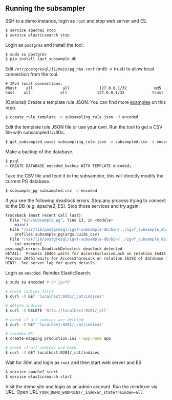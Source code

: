 ## Running the subsampler

SSH to a demo instance, login as `root` and stop web server and ES.
```bash
$ service apache2 stop
$ service elasticsearch stop
```

Login as `postgres` and install the tool.
```bash
$ sudo su postgres
$ pip install igvf_subsample_db
```

Edit `/etc/postgresql/11/main/pg_hba.conf` (md5 -> trust) to allow local connection from the tool.
```
# IPv4 local connections:
#host    all             all             127.0.0.1/32            md5
host    all             all             127.0.0.1/32            trust
```

(Optional) Create a template rule JSON. You can find more [examples](/examples) on this repo.
```bash
$ create_rule_template -o subsampling_rule.json -d encoded
```

Edit the template rule JSON file or use your own. Run the tool to get a CSV file with subsampled UUIDs.
```bash
$ get_subsampled_uuids subsampling_rule.json -o subsampled.csv -d encoded
```

Make a backup of the database.
```bash
$ psql
> CREATE DATABASE encoded_backup WITH TEMPLATE encoded;
```

Take the CSV file and feed it to the subsampler, this will directly modify the current PG database.
```bash
$ subsample_pg subsampled.csv -d encoded
```

If you see the following deadlock errors. Stop any process trying to connect to the DB (e.g. apache2, ES). Stop those services and try again.
```bash
Traceback (most recent call last):
  File "bin/subsample_pg", line 13, in <module>
    main()
  File "/var/lib/postgresql/igvf-subsample-db/bin/../igvf_subsample_db/subsample_pg.py", line 65, in main
    profiles.subsample_pg(args.uuids_csv)
  File "/var/lib/postgresql/igvf-subsample-db/bin/../igvf_subsample_db/profiles.py", line 279, in subsample_pg
    cur.execute(
psycopg2.errors.DeadlockDetected: deadlock detected
DETAIL:  Process 18405 waits for AccessExclusiveLock on relation 16418 of database 16401; blocked by process 20451.
Process 20451 waits for AccessShareLock on relation 16392 of database 16401; blocked by process 18405.
HINT:  See server log for query details.
```

Login as `encoded`. Reindex ElasticSearch.
```bash
$ sudo su encoded # or igvfd

# check indices first
$ curl -X GET 'localhost:9201/_cat/indices'

# delete indices
$ curl -X DELETE 'http://localhost:9201/_all'

# check if all indices are deleted
$ curl -X GET 'localhost:9201/_cat/indices'

# reindex ES
$ create-mapping production.ini --app-name app

# check if all indices are back
$ curl -X GET localhost:9201/_cat/indices
```

Wait for 30m and login as `root` and then start web server and ES.
```bash
$ service apache2 start
$ service elasticsearch start
```

Visit the demo site and login as an admin account. Run the reindexer via URL. Open URL `YOUR_DEMO_ENDPOINT/_indexer_state?reindex=all`.
